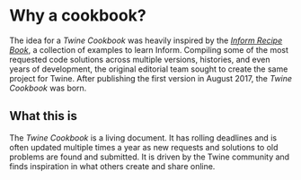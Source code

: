 # Why a cookbook?

The idea for a *Twine Cookbook* was heavily inspired by the *[Inform Recipe Book](http://inform7.com/learn/man/RB_1_1.html)*, a collection of examples to learn Inform. Compiling some of the most requested code solutions across multiple versions, histories, and even years of development, the original editorial team sought to create the same project for Twine. After publishing the first version in August 2017, the *Twine Cookbook* was born.

## What this is

The *Twine Cookbook* is a living document. It has rolling deadlines and is often updated multiple times a year as new requests and solutions to old problems are found and submitted. It is driven by the Twine community and finds inspiration in what others create and share online.
